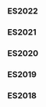 <!-- @id XTACojPDCVYYaLx74NpruF -->
### ES2022

<!-- @id TMUfLTev6xGnWMWZoF5iuI -->
### ES2021

<!-- @id rl9aFLlPWN2lKJEISEpyLx -->
### ES2020

<!-- @id B7M1a5SIX7wtQzbKb79E9e -->
### ES2019

<!-- @id sLesyNJJ2M3KYfaIhd6ZXL -->
### ES2018